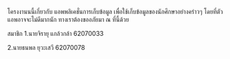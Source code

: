  โครงงานนนี้เกี่ยวกับ แอพพลิเคชั่นการเก็บข้อมูล เพื่อใช้เก็บข้อมูลของนักศึกษาอย่างคร่าวๆ โดยที่ตัวแอพอาจจะไม่ดีมากนัก ทางเราต้องขออภัยมา ณ ที่นี้ด้วย
 
 
สมาชิก
1.นายจิรายุ แกล้วกล้า 62070033

2.นายธนพล ยุวะเสวี 62070078
